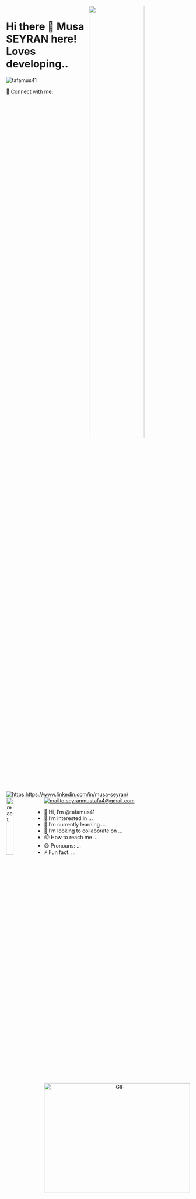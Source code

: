 
<img src="https://github-readme-stats.vercel.app/api?username=tafamus41&show_icons=true&theme=tokyonight" align='right' width="55%">

# Hi there 👋 Musa SEYRAN here! Loves developing..
<p align="left"> <img src="https://komarev.com/ghpvc/?username=tafamus41" alt="tafamus41" /> </p>
📩 Connect with me:
<br>
<a href="https://www.linkedin.com/in/musa-seyran/" target="_blank">
    <img src="https://img.shields.io/badge/%20-linkedin-0072b1" alt="https:https://www.linkedin.com/in/musa-seyran/">
</a>
<a href="mailto:seyranmustafa4@gmail.com" target="_blank">
    <img src="https://img.shields.io/badge/%20-gmail-B23121" alt="mailto:seyranmustafa4@gmail.com">
</a>
<a>
<img src="https://cdn.freelogovectors.net/wp-content/uploads/2018/12/react_logo.png" align='left' width="20%" alt="react">
</a>    
<a target="_blank" align="center">
  <img align="right" top="500" height="300" width="400" alt="GIF" src="https://media.giphy.com/media/SWoSkN6DxTszqIKEqv/giphy.gif">
</a>















- 👋 Hi, I’m @tafamus41
- 👀 I’m interested in ...
- 🌱 I’m currently learning ...
- 💞️ I’m looking to collaborate on ...
- 📫 How to reach me ...
- 😄 Pronouns: ...
- ⚡ Fun fact: ...

<!---
tafamus41/tafamus41 is a ✨ special ✨ repository because its `README.md` (this file) appears on your GitHub profile.
You can click the Preview link to take a look at your changes.
--->
